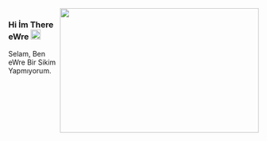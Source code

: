 <img src="https://cdn.discordapp.com/attachments/852833146457292812/980487280789696574/buson.jpg" align="right" width="400" height="250">

### Hi İm There eWre <img src="https://cdn.discordapp.com/emojis/881601062522454036.png?v=1" height="20px"></h2>

<p align="left">Selam, Ben eWre Bir Sikim Yapmıyorum.
